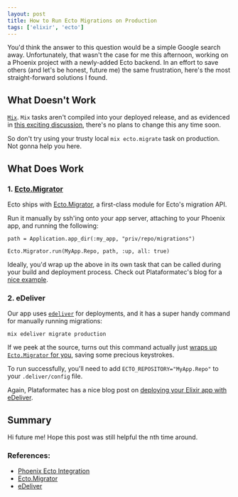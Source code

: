 ```yaml
---
layout: post
title: How to Run Ecto Migrations on Production
tags: ['elixir', 'ecto']
---
```


You'd think the answer to this question would be a simple Google search away. Unfortunately, that wasn't the case for me this afternoon, working on a Phoenix project with a newly-added Ecto backend. In an effort to save others (and let's be honest, future me) the same frustration, here's the most straight-forward solutions I found.

## What Doesn't Work

[`Mix`](https://elixirschool.com/lessons/basics/mix/). `Mix` tasks aren't compiled into your deployed release, and as evidenced in [this exciting discussion](https://github.com/bitwalker/exrm/issues/67), there's no plans to change this any time soon.

So don't try using your trusty local `mix ecto.migrate` task on production. Not gonna help you here.

## What Does Work

### 1. [Ecto.Migrator](https://hexdocs.pm/ecto/Ecto.Migrator.html)

Ecto ships with [Ecto.Migrator](https://hexdocs.pm/ecto/Ecto.Migrator.html), a first-class module for Ecto's migration API.

Run it manually by ssh'ing onto your app server, attaching to your Phoenix app, and running the following:

```
path = Application.app_dir(:my_app, "priv/repo/migrations")

Ecto.Migrator.run(MyApp.Repo, path, :up, all: true)
```

Ideally, you'd wrap up the above in its own task that can be called during your build and deployment process. Check out Plataformatec's blog for a [nice example](http://blog.plataformatec.com.br/2016/04/running-migration-in-an-exrm-release/).


### 2. eDeliver

Our app uses [`edeliver`](https://github.com/edeliver/edeliver) for deployments, and it has a super handy command for manually running migrations:

```
mix edeliver migrate production
```

If we peek at the source, turns out this command actually just [wraps up `Ecto.Migrator` for you](https://github.com/edeliver/edeliver/blob/963610a90f67fc3671127e64df37a67ec365ef5b/lib/edeliver.ex#L124), saving some precious keystrokes.

To run successfully, you'll need to add `ECTO_REPOSITORY="MyApp.Repo"` to your `.deliver/config` file.

Again, Plataformatec has a nice blog post on [deploying your Elixir app with eDeliver](http://blog.plataformatec.com.br/2016/06/deploying-elixir-applications-with-edeliver/).


## Summary

Hi future me! Hope this post was still helpful the nth time around.

### References:

- [Phoenix Ecto Integration](https://github.com/phoenixframework/phoenix_ecto)
- [Ecto.Migrator](https://hexdocs.pm/ecto/Ecto.Migrator.html)
- [eDeliver](https://github.com/edeliver/edeliver)
